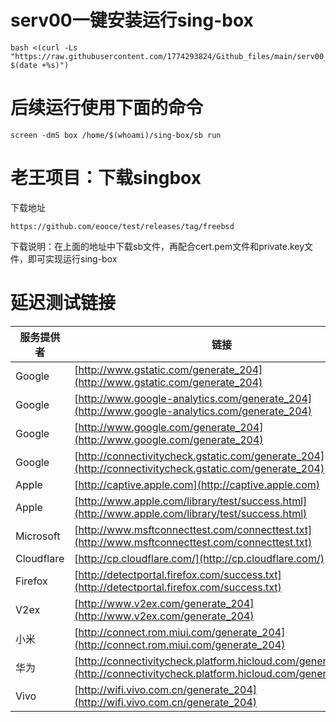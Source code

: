 # serv00一键安装运行sing-box
```
bash <(curl -Ls "https://raw.githubusercontent.com/1774293824/Github_files/main/serv00_hy2.sh?$(date +%s)")

```
# 后续运行使用下面的命令
```
screen -dmS box /home/$(whoami)/sing-box/sb run
```
# 老王项目：下载singbox
下载地址
```
https://github.com/eooce/test/releases/tag/freebsd
```
下载说明：在上面的地址中下载sb文件，再配合cert.pem文件和private.key文件，即可实现运行sing-box

# 延迟测试链接

| 服务提供者 | 链接 |
|------------|------|
| Google     | [http://www.gstatic.com/generate_204](http://www.gstatic.com/generate_204) |
| Google     | [http://www.google-analytics.com/generate_204](http://www.google-analytics.com/generate_204) |
| Google     | [http://www.google.com/generate_204](http://www.google.com/generate_204) |
| Google     | [http://connectivitycheck.gstatic.com/generate_204](http://connectivitycheck.gstatic.com/generate_204) |
| Apple      | [http://captive.apple.com](http://captive.apple.com) |
| Apple      | [http://www.apple.com/library/test/success.html](http://www.apple.com/library/test/success.html) |
| Microsoft  | [http://www.msftconnecttest.com/connecttest.txt](http://www.msftconnecttest.com/connecttest.txt) |
| Cloudflare | [http://cp.cloudflare.com/](http://cp.cloudflare.com/) |
| Firefox    | [http://detectportal.firefox.com/success.txt](http://detectportal.firefox.com/success.txt) |
| V2ex       | [http://www.v2ex.com/generate_204](http://www.v2ex.com/generate_204) |
| 小米       | [http://connect.rom.miui.com/generate_204](http://connect.rom.miui.com/generate_204) |
| 华为       | [http://connectivitycheck.platform.hicloud.com/generate_204](http://connectivitycheck.platform.hicloud.com/generate_204) |
| Vivo       | [http://wifi.vivo.com.cn/generate_204](http://wifi.vivo.com.cn/generate_204) |
